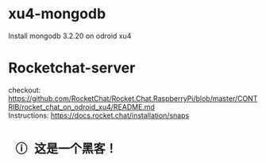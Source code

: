 # xu4-mongodb
Install mongodb 3.2.20 on odroid xu4
# Rocketchat-server
checkout: https://github.com/RocketChat/Rocket.Chat.RaspberryPi/blob/master/CONTRIB/rocket_chat_on_odroid_xu4/README.md
<BR>
Instructions: https://docs.rocket.chat/installation/snaps

# ``` ⓘ 这是一个黑客！```
